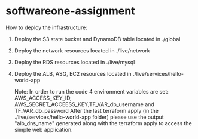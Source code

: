 # softwareone-assignment

How to deploy the infrastructure:
1. Deploy the S3 state bucket and DynamoDB table located in ./global
2. Deploy the network resources located in ./live/network
3. Deploy the RDS resources located in ./live/mysql
4. Deploy the ALB, ASG, EC2 resources located in ./live/services/hello-world-app

   Note: In order to run the code 4 environment variables are set:
   AWS_ACCESS_KEY_ID, AWS_SECRET_ACCEESS_KEY,TF_VAR_db_username and TF_VAR_db_password
   After the last terraform apply (in the ./live/services/hello-world-app folder) please use the output "alb_dns_name" generated along with the terraform apply to access the simple web application. 
